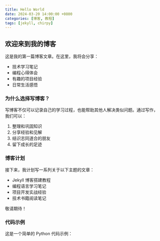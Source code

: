 ```yaml
---
title: Hello World
date: 2024-03-20 14:00:00 +0800
categories: [博客, 教程]
tags: [jekyll, chirpy]
---
```


## 欢迎来到我的博客

这是我的第一篇博客文章。在这里，我将会分享：

- 技术学习笔记
- 编程心得体会
- 有趣的项目经验
- 日常生活感悟

### 为什么选择写博客？

写博客不仅可以记录自己的学习过程，也能帮助其他人解决类似问题。通过写作，我们可以：

1. 整理和巩固知识
2. 分享经验和见解
3. 结识志同道合的朋友
4. 留下成长的足迹

### 博客计划

接下来，我计划写一系列关于以下主题的文章：

- Jekyll 博客搭建教程
- 编程语言学习笔记
- 项目开发实战经验
- 技术书籍阅读笔记

敬请期待！

### 代码示例

这是一个简单的 Python 代码示例： 
